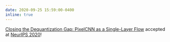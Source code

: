 ```yaml
---
date: 2020-09-25 15:59:00-0400
inline: true
---
```


[Closing the Dequantization Gap: PixelCNN as a Single-Layer Flow](https://arxiv.org/abs/2002.02547) accepted at [NeurIPS 2020](https://neurips.cc/Conferences/2020)!  
